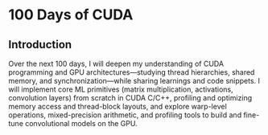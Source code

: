 # 100 Days of CUDA

## Introduction
Over the next 100 days, I will deepen my understanding of CUDA programming and GPU architectures—studying thread hierarchies, shared memory, and synchronization—while sharing learnings and code snippets. I will implement core ML primitives (matrix multiplication, activations, convolution layers) from scratch in CUDA C/C++, profiling and optimizing memory access and thread-block layouts, and explore warp-level operations, mixed-precision arithmetic, and profiling tools to build and fine-tune convolutional models on the GPU.
